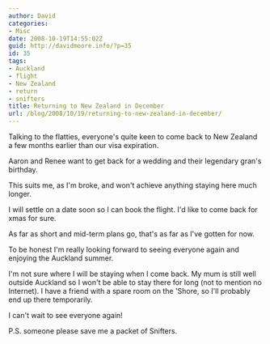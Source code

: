 ```yaml
---
author: David
categories:
- Misc
date: 2008-10-19T14:55:02Z
guid: http://davidmoore.info/?p=35
id: 35
tags:
- Auckland
- flight
- New Zealand
- return
- snifters
title: Returning to New Zealand in December
url: /blog/2008/10/19/returning-to-new-zealand-in-december/
---
```


Talking to the flatties, everyone's quite keen to come back to New Zealand a few months earlier than our visa expiration.

Aaron and Renee want to get back for a wedding and their legendary gran's birthday.

This suits me, as I'm broke, and won't achieve anything staying here much longer.

I will settle on a date soon so I can book the flight. I'd like to come back for xmas for sure.

As far as short and mid-term plans go, that's as far as I've gotten for now.

To be honest I'm really looking forward to seeing everyone again and enjoying the Auckland summer.

I'm not sure where I will be staying when I come back. My mum is still well outside Auckland so I won't be able to stay there for long (not to mention no Internet). I have a friend with a spare room on the 'Shore, so I'll probably end up there temporarily.

I can't wait to see everyone again!

P.S. someone please save me a packet of Snifters.